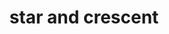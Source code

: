 ---
layout: smileys&emotion
title: star and crescent
emoji: star_and_crescent
permalink: ☪.html
image: assets/img/3moji/star_and_crescent.png
---